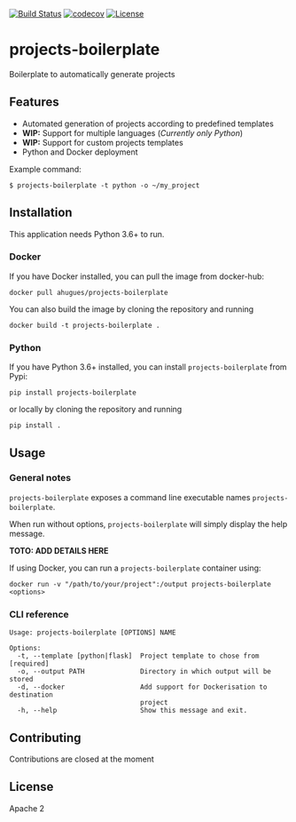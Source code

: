 [![Build Status](https://travis-ci.org/aHugues/projects-boilerplate.svg?branch=master)](https://travis-ci.org/aHugues/projects-boilerplate)
[![codecov](https://codecov.io/gh/aHugues/projects-boilerplate/branch/master/graph/badge.svg)](https://codecov.io/gh/aHugues/projects-boilerplate)
[![License](https://img.shields.io/badge/License-Apache%202.0-blue.svg)](https://opensource.org/licenses/Apache-2.0)

# projects-boilerplate
Boilerplate to automatically generate projects

## Features

- Automated generation of projects according to predefined templates
- **WIP:** Support for multiple languages (*Currently only Python*)
- **WIP:** Support for custom projects templates
- Python and Docker deployment

Example command:
```
$ projects-boilerplate -t python -o ~/my_project
```

## Installation

This application needs Python 3.6+ to run.

### Docker

If you have Docker installed, you can pull the image from docker-hub:

```
docker pull ahugues/projects-boilerplate
```

You can also build the image by cloning the repository and running

```
docker build -t projects-boilerplate .
```

### Python

If you have Python 3.6+ installed, you can install `projects-boilerplate` from Pypi: 

```
pip install projects-boilerplate
```

or locally by cloning the repository and running

```
pip install .
```

## Usage

### General notes

`projects-boilerplate` exposes a command line executable names `projects-boilerplate`.

When run without options, `projects-boilerplate` will simply display the help message.

**TOTO: ADD DETAILS HERE**

If using Docker, you can run a `projects-boilerplate` container using:

```
docker run -v "/path/to/your/project":/output projects-boilerplate <options>
```

### CLI reference

```
Usage: projects-boilerplate [OPTIONS] NAME

Options:
  -t, --template [python|flask]  Project template to chose from  [required]
  -o, --output PATH              Directory in which output will be stored
  -d, --docker                   Add support for Dockerisation to destination
                                 project
  -h, --help                     Show this message and exit.
```

## Contributing

Contributions are closed at the moment

## License

Apache 2
